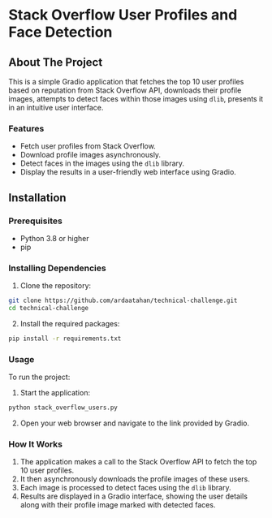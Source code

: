 # Stack Overflow User Profiles and Face Detection


## About The Project
This is a simple Gradio application that fetches the top 10 user profiles based on reputation from Stack Overflow API, downloads their profile images, attempts to detect faces within those images using `dlib`, presents it in an intuitive user interface.


### Features
* Fetch user profiles from Stack Overflow.
* Download profile images asynchronously.
* Detect faces in the images using the `dlib` library.
* Display the results in a user-friendly web interface using Gradio.


## Installation

### Prerequisites
* Python 3.8 or higher
* pip 

### Installing Dependencies
1. Clone the repository:
```sh
git clone https://github.com/ardaatahan/technical-challenge.git
cd technical-challenge
```

2. Install the required packages:
```sh
pip install -r requirements.txt
```

### Usage 
To run the project:

1. Start the application:
```sh
python stack_overflow_users.py
```
2. Open your web browser and navigate to the link provided by Gradio.

### How It Works
1. The application makes a call to the Stack Overflow API to fetch the top 10 user profiles.
2. It then asynchronously downloads the profile images of these users.
3. Each image is processed to detect faces using the `dlib` library.
4. Results are displayed in a Gradio interface, showing the user details along with their profile image marked with detected faces.
